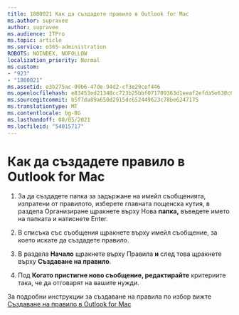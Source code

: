 ```yaml
---
title: 1800021 Как да създадете правило в Outlook for Mac
ms.author: supravee
author: supravee
ms.audience: ITPro
ms.topic: article
ms.service: o365-administration
ROBOTS: NOINDEX, NOFOLLOW
localization_priority: Normal
ms.custom:
- "923"
- "1800021"
ms.assetid: e3b275ac-09b6-47de-94d2-cf3e29cef446
ms.openlocfilehash: e83453ed21348cc723b25bbf071709363d1eeaf2efda5e630c6431f62d348037
ms.sourcegitcommit: b5f7da89a650d2915dc652449623c78be6247175
ms.translationtype: MT
ms.contentlocale: bg-BG
ms.lasthandoff: 08/05/2021
ms.locfileid: "54015717"
---
```

# <a name="how-to-create-a-rule-in-outlook-for-mac"></a>Как да създадете правило в Outlook for Mac

1. За да създадете папка за задържане на имейл съобщенията, изпратени  от правилото, изберете главната пощенска кутия, в раздела Организиране щракнете върху Нова **папка,** въведете името на папката и натиснете Enter.

2. В списъка със съобщения щракнете върху имейл съобщение, за което искате да създадете правило.

3. В раздела **Начало** щракнете върху Правила **и** след това щракнете върху **Създаване на правило**.

4. Под **Когато пристигне ново съобщение, редактирайте** критериите така, че да отговарят на вашите нужди. 

За подробни инструкции за създаване на правила по избор вижте [Създаване на правило в Outlook for Mac](https://aka.ms/AA1uy0v)
  